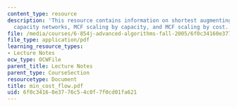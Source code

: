 ```yaml
---
content_type: resource
description: 'This resource contains information on shortest augmenting paths: unit
  capacity networks, MCF scaling by capacity, and MCF scaling by cost.'
file: /media/courses/6-854j-advanced-algorithms-fall-2005/6f0c34160e3776c54c0f7f0cd01fa621_min_cost_flow.pdf
file_type: application/pdf
learning_resource_types:
- Lecture Notes
ocw_type: OCWFile
parent_title: Lecture Notes
parent_type: CourseSection
resourcetype: Document
title: min_cost_flow.pdf
uid: 6f0c3416-0e37-76c5-4c0f-7f0cd01fa621
---
```

